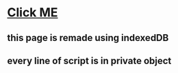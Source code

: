 # [Click ME]()

## this page is remade using indexedDB

## every line of script is in private object
